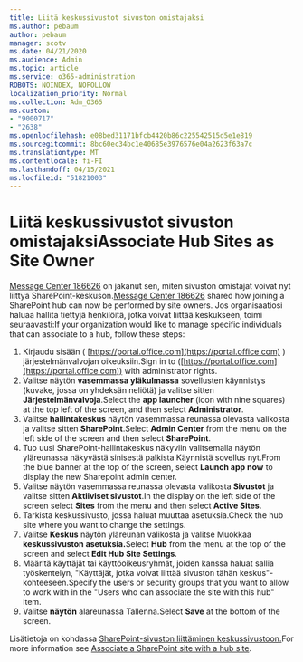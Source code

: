 ```yaml
---
title: Liitä keskussivustot sivuston omistajaksi
ms.author: pebaum
author: pebaum
manager: scotv
ms.date: 04/21/2020
ms.audience: Admin
ms.topic: article
ms.service: o365-administration
ROBOTS: NOINDEX, NOFOLLOW
localization_priority: Normal
ms.collection: Adm_O365
ms.custom:
- "9000717"
- "2638"
ms.openlocfilehash: e08bed31171bfcb4420b86c225542515d5e1e819
ms.sourcegitcommit: 8bc60ec34bc1e40685e3976576e04a2623f63a7c
ms.translationtype: MT
ms.contentlocale: fi-FI
ms.lasthandoff: 04/15/2021
ms.locfileid: "51821003"
---
```

# <a name="associate-hub-sites-as-site-owner"></a><span data-ttu-id="39306-102">Liitä keskussivustot sivuston omistajaksi</span><span class="sxs-lookup"><span data-stu-id="39306-102">Associate Hub Sites as Site Owner</span></span>

<span data-ttu-id="39306-103">[Message Center 186626](https://admin.microsoft.com/Adminportal/Home?source=applauncher#/MessageCenter?id=MC186626) on jakanut sen, miten sivuston omistajat voivat nyt liittyä SharePoint-keskuson.</span><span class="sxs-lookup"><span data-stu-id="39306-103">[Message Center 186626](https://admin.microsoft.com/Adminportal/Home?source=applauncher#/MessageCenter?id=MC186626) shared how joining a SharePoint hub can now be performed by site owners.</span></span> <span data-ttu-id="39306-104">Jos organisaatiosi haluaa hallita tiettyjä henkilöitä, jotka voivat liittää keskukseen, toimi seuraavasti:</span><span class="sxs-lookup"><span data-stu-id="39306-104">If your organization would like to manage specific individuals that can associate to a hub, follow these steps:</span></span> 

1. <span data-ttu-id="39306-105">Kirjaudu sisään ( [https://portal.office.com](https://portal.office.com) ) järjestelmänvalvojan oikeuksiin.</span><span class="sxs-lookup"><span data-stu-id="39306-105">Sign in to ([https://portal.office.com](https://portal.office.com)) with administrator rights.</span></span>
2. <span data-ttu-id="39306-106">Valitse näytön **vasemmassa yläkulmassa** sovellusten käynnistys (kuvake, jossa on yhdeksän neliötä) ja valitse sitten **Järjestelmänvalvoja**.</span><span class="sxs-lookup"><span data-stu-id="39306-106">Select the **app launcher** (icon with nine squares) at the top left of the screen, and then select **Administrator**.</span></span>
3. <span data-ttu-id="39306-107">Valitse **hallintakeskus** näytön vasemmassa reunassa olevasta valikosta ja valitse sitten **SharePoint**.</span><span class="sxs-lookup"><span data-stu-id="39306-107">Select **Admin Center** from the menu on the left side of the screen and then select **SharePoint**.</span></span>
4. <span data-ttu-id="39306-108">Tuo uusi SharePoint-hallintakeskus näkyviin  valitsemalla näytön yläreunassa näkyvästä sinisestä palkista Käynnistä sovellus nyt.</span><span class="sxs-lookup"><span data-stu-id="39306-108">From the blue banner at the top of the screen, select **Launch app now** to display the new Sharepoint admin center.</span></span>
5. <span data-ttu-id="39306-109">Valitse näytön vasemmassa reunassa olevasta valikosta **Sivustot** ja valitse sitten **Aktiiviset sivustot**.</span><span class="sxs-lookup"><span data-stu-id="39306-109">In the display on the left side of the screen select **Sites** from the menu and then select **Active Sites**.</span></span>
6. <span data-ttu-id="39306-110">Tarkista keskussivusto, jossa haluat muuttaa asetuksia.</span><span class="sxs-lookup"><span data-stu-id="39306-110">Check the hub site where you want to change the settings.</span></span>
7. <span data-ttu-id="39306-111">Valitse **Keskus** näytön yläreunan valikosta ja valitse Muokkaa **keskussivuston asetuksia.**</span><span class="sxs-lookup"><span data-stu-id="39306-111">Select **Hub** from the menu at the top of the screen and select **Edit Hub Site Settings**.</span></span>
8. <span data-ttu-id="39306-112">Määritä käyttäjät tai käyttöoikeusryhmät, joiden kanssa haluat sallia työskentelyn, "Käyttäjät, jotka voivat liittää sivuston tähän keskus"-kohteeseen.</span><span class="sxs-lookup"><span data-stu-id="39306-112">Specify the users or security groups that you want to allow to work with in the "Users who can associate the site with this hub" item.</span></span>
9. <span data-ttu-id="39306-113">Valitse **näytön** alareunassa Tallenna.</span><span class="sxs-lookup"><span data-stu-id="39306-113">Select **Save** at the bottom of the screen.</span></span>

<span data-ttu-id="39306-114">Lisätietoja on kohdassa [SharePoint-sivuston liittäminen keskussivustoon.](https://support.office.com/article/associate-a-sharepoint-site-with-a-hub-site-ae0009fd-af04-4d3d-917d-88edb43efc05)</span><span class="sxs-lookup"><span data-stu-id="39306-114">For more information see [Associate a SharePoint site with a hub site](https://support.office.com/article/associate-a-sharepoint-site-with-a-hub-site-ae0009fd-af04-4d3d-917d-88edb43efc05).</span></span> 